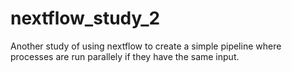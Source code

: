 # nextflow_study_2
Another study of using nextflow to create a simple pipeline where processes are run parallely if they have the same input.
